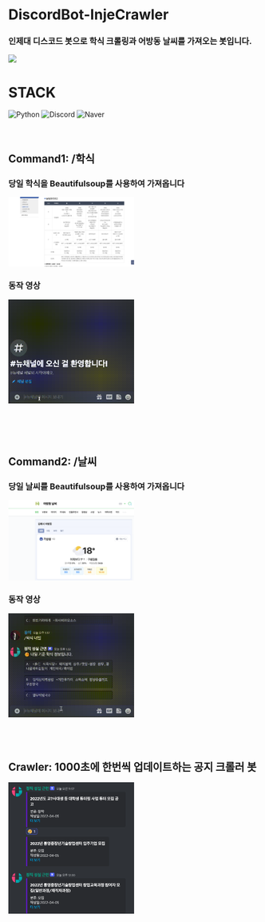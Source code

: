# DiscordBot-InjeCrawler
### 인제대 디스코드 봇으로 학식 크롤링과 어방동 날씨를 가져오는 봇입니다.

<img src = "https://img.shields.io/github/stars/ShinJongUng/DiscordBot-InjeCrawler"><br>
# STACK
<img alt="Python" src ="https://img.shields.io/badge/python-3776AB.svg?&style=for-the-badge&logo=Python&logoColor=white"/>
<img alt="Discord" src ="https://img.shields.io/badge/Discord-5865F2.svg?&style=for-the-badge&logo=Discord&logoColor=white"/>
<img alt="Naver" src ="https://img.shields.io/badge/Naver-03C75A.svg?&style=for-the-badge&logo=Naver&logoColor=white"/><br><br><br>

## Command1: /학식
### 당일 학식을 Beautifulsoup를 사용하여 가져옵니다
<img width="50%" src = "./readme/first.png"><br>

### 동작 영상
<img width="50%" src = "./readme/first_video.gif"><br><br><br><br><br>


## Command2: /날씨
### 당일 날씨를 Beautifulsoup를 사용하여 가져옵니다
<img width="50%" src = "./readme/second.png"><br>

### 동작 영상
<img width="50%" src = "./readme/second_video.gif"><br><br><br><br>


## Crawler: 1000초에 한번씩 업데이트하는 공지 크롤러 봇
<img width="50%" src = "./readme/third.png"><br>